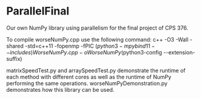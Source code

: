 # ParallelFinal
<p>Our own NumPy library using parallelism for the final project of CPS 376.</p>

To compile worseNumPy.cpp use the following command: c++ -O3 -Wall -shared -std=c++11 -fopenmp -fPIC $(python3 -m pybind11 --includes) WorseNumPy.cpp -o WorseNumPy$(python3-config --extension-suffix)

matrixSpeedTest.py and arraySpeedTest.py demonstrate the runtime of each method with different cores as well as the runtime of NumPy performing the same operations.
worseNumPyDemonstration.py demonstrates how this library can be used.

